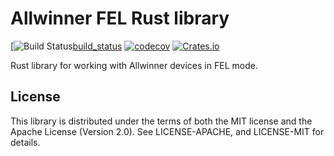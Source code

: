 # Allwinner FEL Rust library

[![Build Status][build_svg][build_status]
[![codecov][coverage_svg]][coverage_status]
[![Crates.io][crate_svg]][crate_link]

Rust library for working with Allwinner devices in FEL mode.

## License

This library is distributed under the terms of both the MIT license and the
Apache License (Version 2.0). See LICENSE-APACHE, and LICENSE-MIT for details.

[build_svg]: https://travis-ci.org/Razican/aw-fel-rs.svg?branch=master
[build_status]: https://travis-ci.org/Razican/aw-fel-rs
[coverage_svg]: https://codecov.io/gh/Razican/aw-fel-rs/branch/master/graph/badge.svg
[coverage_status]: https://codecov.io/gh/Razican/aw-fel-rs
[crate_svg]: https://meritbadge.herokuapp.com/aw-fel
[crate_link]: https://crates.io/crates/aw-fel